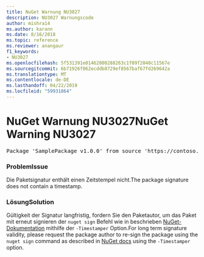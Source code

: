 ```yaml
---
title: NuGet Warnung NU3027
description: NU3027 Warnungscode
author: mishra14
ms.author: karann
ms.date: 8/16/2018
ms.topic: reference
ms.reviewer: anangaur
f1_keywords:
- NU3027
ms.openlocfilehash: 5f531391e01462000288263c1f09f2040c11567e
ms.sourcegitcommit: 6b71926f062ecddb8729ef8567baf67fd269642a
ms.translationtype: MT
ms.contentlocale: de-DE
ms.lasthandoff: 04/22/2019
ms.locfileid: "59931864"
---
```

# <a name="nuget-warning-nu3027"></a><span data-ttu-id="7756c-103">NuGet Warnung NU3027</span><span class="sxs-lookup"><span data-stu-id="7756c-103">NuGet Warning NU3027</span></span>

<pre>Package 'SamplePackage v1.0.0' from source 'https://contoso.com/index.json': The signature should be timestamped to enable long-term signature validity after the certificate has expired.</pre>

### <a name="issue"></a><span data-ttu-id="7756c-104">Problem</span><span class="sxs-lookup"><span data-stu-id="7756c-104">Issue</span></span>

<span data-ttu-id="7756c-105">Die Paketsignatur enthält einen Zeitstempel nicht.</span><span class="sxs-lookup"><span data-stu-id="7756c-105">The package signature does not contain a timestamp.</span></span>


### <a name="solution"></a><span data-ttu-id="7756c-106">Lösung</span><span class="sxs-lookup"><span data-stu-id="7756c-106">Solution</span></span>

<span data-ttu-id="7756c-107">Gültigkeit der Signatur langfristig, fordern Sie den Paketautor, um das Paket mit erneut signieren der `nuget sign` Befehl wie in beschrieben [NuGet-Dokumentation](https://docs.microsoft.com/en-us/nuget/create-packages/sign-a-package) mithilfe der `-Timestamper` Option.</span><span class="sxs-lookup"><span data-stu-id="7756c-107">For long term signature validity, please request the package author to re-sign the package using the `nuget sign` command as described in [NuGet docs](https://docs.microsoft.com/en-us/nuget/create-packages/sign-a-package) using the `-Timestamper` option.</span></span>


